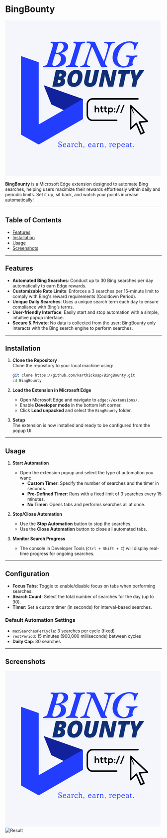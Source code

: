 # BingBounty

![Logo](images/icon.png)  

**BingBounty** is a Microsoft Edge extension designed to automate Bing searches, helping users maximize their rewards effortlessly within daily and periodic limits. Set it up, sit back, and watch your points increase automatically!

---

## Table of Contents

- [Features](#features)
- [Installation](#installation)
- [Usage](#usage)
- [Screenshots](#screenshots)

---

## Features

- **Automated Bing Searches**: Conduct up to 30 Bing searches per day automatically to earn Edge rewards.
- **Customizable Rate Limits**: Enforces a 3 searches per 15-minute limit to comply with Bing's reward requirements (Cooldown Period).
- **Unique Daily Searches**: Uses a unique search term each day to ensure compliance with Bing’s terms.
- **User-friendly Interface**: Easily start and stop automation with a simple, intuitive popup interface.
- **Secure & Private**: No data is collected from the user; BingBounty only interacts with the Bing search engine to perform searches.

---

## Installation

1. **Clone the Repository**  
   Clone the repository to your local machine using:

   ```bash
   git clone https://github.com/karthickssp/BingBounty.git
   cd BingBounty
2. **Load the Extension in Microsoft Edge**  
   - Open Microsoft Edge and navigate to `edge://extensions/`.
   - Enable **Developer mode** in the bottom left corner.
   - Click **Load unpacked** and select the `BingBounty` folder.

3. **Setup**  
   The extension is now installed and ready to be configured from the popup UI.

---

## Usage

1. **Start Automation**  
   - Open the extension popup and select the type of automation you want:
     - **Custom Timer**: Specify the number of searches and the timer in seconds.
     - **Pre-Defined Timer**: Runs with a fixed limit of 3 searches every 15 minutes.
     - **No Timer**: Opens tabs and performs searches all at once.

2. **Stop/Close Automation**  
   - Use the **Stop Automation** button to stop the searches.
   - Use the **Close Automation** button to close all automated tabs.

3. **Monitor Search Progress**  
   - The console in Developer Tools (`Ctrl + Shift + I`) will display real-time progress for ongoing searches.

---

## Configuration

- **Focus Tabs**: Toggle to enable/disable focus on tabs when performing searches.
- **Search Count**: Select the total number of searches for the day (up to 30).
- **Timer**: Set a custom timer (in seconds) for interval-based searches.

### Default Automation Settings

- `maxSearchesPerCycle`: 3 searches per cycle (fixed)
- `restPeriod`: 15 minutes (900,000 milliseconds) between cycles
- **Daily Cap**: 30 searches

---

## Screenshots

![Logo](images/icon.png)  
![Result](images/Final_Out.png)  
   
